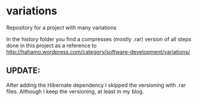 variations
==========

Repository for a project with many variations

In the history folder you find a compresses (mostly .rar) version of all steps done in this project as a reference to http://hahamo.wordpress.com/category/software-development/variations/


UPDATE:
-------------
After adding the Hibernate dependency I skipped the versioning with .rar files. Although I keep the versioning, at least in my blog.